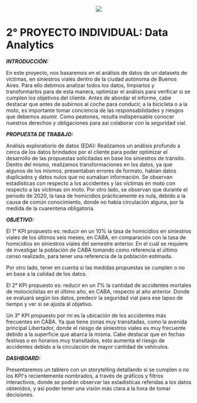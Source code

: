 <p align='center'>
<img src ="https://d31uz8lwfmyn8g.cloudfront.net/Assets/logo-henry-white-lg.png">
<p>

# 2° PROYECTO INDIVIDUAL: Data Analytics 


***INTRODUCCIÓN:***

En este proyecto, nos basaremos en el análisis de datos de un datasets de víctimas, en siniestros viales dentro de la ciudad autónoma de Buenos Aires.
Para ello debimos analizar todos los datos, limpiarlos y transformarlos para de esta manera, optimizar el análisis para verificar si se cumplen los objetivos del cliente.
Antes de abordar el informe, cabe destacar que antes de subirnos al coche para conducir, a la bicicleta o a la moto, es importante tomar conciencia de las responsabilidades y riesgos que debemos asumir. Como peatones, resulta indispensable conocer nuestros derechos y obligaciones para así colaborar con la seguridad vial.


***PROPUESTA DE TRABAJO:***

Análisis exploratiorio de datos (EDA):
Realizamos un análisis profundo a cerca de los datos brindados por el cliente para poder optimizar el desarrollo de las propuestas solicitadas en base los siniestros de tránsito.
Dentro del mismo, realizamos transformaciones en los datos, ya que algunos de los mismos, presentaban errores de formato, habían datos duplicados y datos nulos que no sumaban información.
Se observan estadísticas con respecto a los accidentes y las víctimas en moto con respecto a las víctimas sin moto.
Por otro lado, se observan que durante el periodo de 2020, la tasa de homicidios prácticamente es nula, debido a la causa de común conocimiento, donde no había circulación alguna, por la medida de la cuarentena obligatoria.

***OBJETIVO:***

El 1° KPI propuesto es: reducir en un 10% la tasa de homicidios en siniestros viales de los últimos seis meses, en CABA, en comparación con la tasa de homicidios en siniestros viales del semestre anterior. En el cuál se requiere de investigar la población de CABA tomando como referencia el último censo realizado, para tener una referencia de la población estimada.

Por otro lado, tener en cuenta si las medidas propuestas se cumplen o no en base a la calidad de los datos.

El 2° KPI propuesto es: reducir en un 7% la cantidad de accidentes mortales de motociclistas en el último año, en CABA, respecto al año anterior. Donde se evaluará según los datos, predecir la seguridad vial para ese lapso de tiempo y ver si se ajusta al objetivo.

Un 3° KPI propuesto por mí es la ubicación de los accidentes más frecuentes en CABA. Ya que tiene zonas muy transitadas, como la avenida principal Libertador, donde el riesgo de siniestros viales es muy frecuente debido a la superficie que abarca la misma. Cabe destacar que en fechas festivas o en horarios muy transitados, esto aumenta el riesgo de accidentes debido a la circulación de mayor cantidad de vehículos.

***DASHBOARD:***

Presentaremos un tablero con un storytelling detallando si se cumplen o no los KPI's recientemente nombrados, a través de gráficos y filtros interactivos, donde se podrán observar las estadísticas referidas a los datos obtenidos, y así poder tener una visión más clara a la hora de tomar decisiones. 

